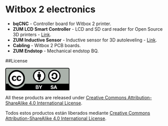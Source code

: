 # Witbox 2 electronics

* **bqCNC** - Controller board for Witbox 2 printer.
* **ZUM LCD Smart Controller** - LCD and SD card reader for Open Source 3D printers - [Link](https://github.com/bq/zum/tree/master/zum-LCDSmartController).
* **ZUM Inductive Sensor** - Inductive sensor for 3D autoleveling - [Link](https://github.com/bq/zum/tree/master/zum-inductivesensor).
* **Cabling** - Witbox 2 PCB boards.
* **ZUM Endstop** - Mechanical endstop BQ.

##License

<img src="by-sa.png" width="200" align = "center">

All these products are released under [Creative Commons Attribution-ShareAlike 4.0 International License](http://creativecommons.org/licenses/by-sa/4.0/).

Todos estos productos están liberados mediante [Creative Commons Attribution-ShareAlike 4.0 International License](http://creativecommons.org/licenses/by-sa/4.0/).
